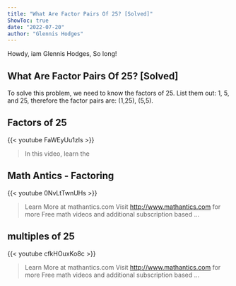 ```yaml
---
title: "What Are Factor Pairs Of 25? [Solved]"
ShowToc: true 
date: "2022-07-20"
author: "Glennis Hodges" 
---
```


Howdy, iam Glennis Hodges, So long!
## What Are Factor Pairs Of 25? [Solved]
 To solve this problem, we need to know the factors of 25. List them out: 1, 5, and 25, therefore the factor pairs are: (1,25), (5,5).

## Factors of 25
{{< youtube FaWEyUu1zIs >}}
>In this video, learn the 

## Math Antics - Factoring
{{< youtube 0NvLtTwnUHs >}}
>Learn More at mathantics.com Visit http://www.mathantics.com for more Free math videos and additional subscription based ...

## multiples of 25
{{< youtube cfkHOuxKo8c >}}
>Learn More at mathantics.com Visit http://www.mathantics.com for more Free math videos and additional subscription based ...

